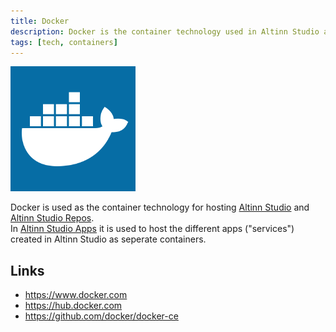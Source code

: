 ```yaml
---
title: Docker
description: Docker is the container technology used in Altinn Studio and for Altinn Studio Apps
tags: [tech, containers]
---
```


![Docker logo](docker.png?width=200)

Docker is used as the container technology for hosting [Altinn Studio](/altinn-studio) and [Altinn Studio Repos](/altinn-studio-repos).  
In [Altinn Studio Apps](/altinn-studio-apps) it is used to host the different apps ("services") created in Altinn Studio as seperate containers.


## Links

- https://www.docker.com
- https://hub.docker.com
- https://github.com/docker/docker-ce
